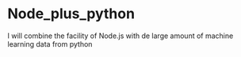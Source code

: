 # Node_plus_python
I will combine the facility of Node.js with de large amount of machine learning data from python
